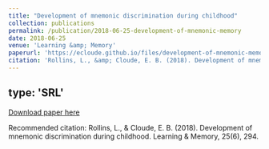 ```yaml
---
title: "Development of mnemonic discrimination during childhood"
collection: publications
permalink: /publication/2018-06-25-development-of-mnemonic-memory
date: 2018-06-25
venue: 'Learning &amp; Memory'
paperurl: 'https://ecloude.github.io/files/development-of-mnemonic-memory.pdf'
citation: 'Rollins, L., &amp; Cloude, E. B. (2018). Development of mnemonic discrimination during childhood. Learning &amp; Memory, 25(6), 294.'
---
```

type: 'SRL'
---
[Download paper here](https://ecloude.github.io/files/development-of-mnemonic-memory.pdf)

Recommended citation: Rollins, L., & Cloude, E. B. (2018). Development of mnemonic discrimination during childhood. Learning & Memory, 25(6), 294.